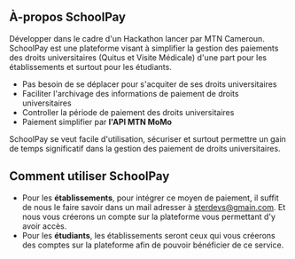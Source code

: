 
## À-propos SchoolPay

Développer dans le cadre d'un Hackathon lancer par MTN Cameroun.
SchoolPay est une plateforme visant à simplifier la gestion des paiements des droits universitaires (Quitus et Visite Médicale)
 d'une part pour les établissements et surtout pour les étudiants.

- Pas besoin de se déplacer pour s'acquiter de ses droits universitaires
- Faciliter l'archivage des informations de paiement de droits universitaires
- Controller la période de paiement des droits universitaires
- Paiement simplifier par **l'API MTN MoMo**

SchoolPay se veut facile d'utilisation, sécuriser et surtout permettre un gain de temps significatif dans la gestion des paiement de droits universitaires.

## Comment utiliser SchoolPay

- Pour les **établissements**, pour intégrer ce moyen de paiement, il suffit de nous le faire savoir dans un mail adresser à [sterdevs@gmain.com](mailto:sterdevs@gmail.com). Et nous vous créerons un compte sur la plateforme vous permettant d'y avoir accès.
- Pour les **étudiants**, les établissements seront ceux qui vous créerons des comptes sur la plateforme afin de pouvoir bénéficier de ce service.
